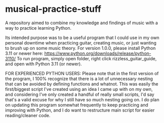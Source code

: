 # musical-practice-stuff
A repository aimed to combine my knowledge and findings of music with a way to practice learning Python.

Its intended purpose was to be a useful program that I could use in my own personal downtime when practicing guitar, creating music, or just wanting to brush up
on some music theory. For version 1.0.0, please install Python 3.11 or newer here: https://www.python.org/downloads/release/python-3110/ 
To run program, simply open folder, right click rizzless_guitar_guide, and open with Python 3.11 (or newer).

FOR EXPERIENCED PYTHON USERS: Please note that in the first version of the program, I 100% recognize that there is a lot of unnecessary nesting that can be avoided by
defining functions and whatnot. This was easily the first/biggest script I've created using an idea I came up with on my own, and considering I've only created a handful of really small scripts, I'd say that's a valid excuse for why I still have so much nesting going on. I do plan on updating this program somewhat frequently to keep
practicing and improving with Python, and I do want to restructure main script for easier reading/cleaner code.  
